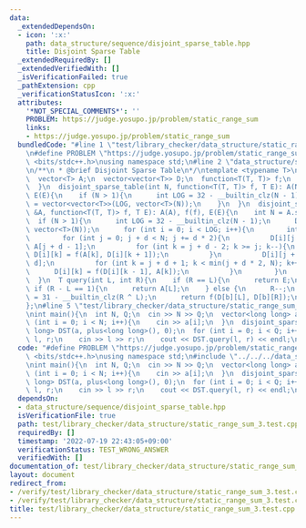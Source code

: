 ```yaml
---
data:
  _extendedDependsOn:
  - icon: ':x:'
    path: data_structure/sequence/disjoint_sparse_table.hpp
    title: Disjoint Sparse Table
  _extendedRequiredBy: []
  _extendedVerifiedWith: []
  _isVerificationFailed: true
  _pathExtension: cpp
  _verificationStatusIcon: ':x:'
  attributes:
    '*NOT_SPECIAL_COMMENTS*': ''
    PROBLEM: https://judge.yosupo.jp/problem/static_range_sum
    links:
    - https://judge.yosupo.jp/problem/static_range_sum
  bundledCode: "#line 1 \"test/library_checker/data_structure/static_range_sum_3.test.cpp\"\
    \n#define PROBLEM \"https://judge.yosupo.jp/problem/static_range_sum\"\n#include\
    \ <bits/stdc++.h>\nusing namespace std;\n#line 2 \"data_structure/sequence/disjoint_sparse_table.hpp\"\
    \n/**\n * @brief Disjoint Sparse Table\n*/\ntemplate <typename T>\nstruct disjoint_sparse_table{\n\
    \  vector<T> A;\n  vector<vector<T>> D;\n  function<T(T, T)> f;\n  T E;\n  disjoint_sparse_table(){\n\
    \  }\n  disjoint_sparse_table(int N, function<T(T, T)> f, T E): A(N, E), f(f),\
    \ E(E){\n    if (N > 1){\n      int LOG = 32 - __builtin_clz(N - 1);\n      D\
    \ = vector<vector<T>>(LOG, vector<T>(N));\n    }\n  }\n  disjoint_sparse_table(vector<T>\
    \ &A, function<T(T, T)> f, T E): A(A), f(f), E(E){\n    int N = A.size();\n  \
    \  if (N > 1){\n      int LOG = 32 - __builtin_clz(N - 1);\n      D = vector<vector<T>>(LOG,\
    \ vector<T>(N));\n      for (int i = 0; i < LOG; i++){\n        int d = 1 << i;\n\
    \        for (int j = 0; j + d < N; j += d * 2){\n          D[i][j + d - 1] =\
    \ A[j + d - 1];\n          for (int k = j + d - 2; k >= j; k--){\n           \
    \ D[i][k] = f(A[k], D[i][k + 1]);\n          }\n          D[i][j + d] = A[j +\
    \ d];\n          for (int k = j + d + 1; k < min(j + d * 2, N); k++){\n      \
    \      D[i][k] = f(D[i][k - 1], A[k]);\n          }\n        }\n      }\n    }\n\
    \  }\n  T query(int L, int R){\n    if (R == L){\n      return E;\n    } else\
    \ if (R - L == 1){\n      return A[L];\n    } else {\n      R--;\n      int b\
    \ = 31 - __builtin_clz(R ^ L);\n      return f(D[b][L], D[b][R]);\n    }\n  }\n\
    };\n#line 5 \"test/library_checker/data_structure/static_range_sum_3.test.cpp\"\
    \nint main(){\n  int N, Q;\n  cin >> N >> Q;\n  vector<long long> a(N);\n  for\
    \ (int i = 0; i < N; i++){\n    cin >> a[i];\n  }\n  disjoint_sparse_table<long\
    \ long> DST(a, plus<long long>(), 0);\n  for (int i = 0; i < Q; i++){\n    int\
    \ l, r;\n    cin >> l >> r;\n    cout << DST.query(l, r) << endl;\n  }\n}\n"
  code: "#define PROBLEM \"https://judge.yosupo.jp/problem/static_range_sum\"\n#include\
    \ <bits/stdc++.h>\nusing namespace std;\n#include \"../../../data_structure/sequence/disjoint_sparse_table.hpp\"\
    \nint main(){\n  int N, Q;\n  cin >> N >> Q;\n  vector<long long> a(N);\n  for\
    \ (int i = 0; i < N; i++){\n    cin >> a[i];\n  }\n  disjoint_sparse_table<long\
    \ long> DST(a, plus<long long>(), 0);\n  for (int i = 0; i < Q; i++){\n    int\
    \ l, r;\n    cin >> l >> r;\n    cout << DST.query(l, r) << endl;\n  }\n}"
  dependsOn:
  - data_structure/sequence/disjoint_sparse_table.hpp
  isVerificationFile: true
  path: test/library_checker/data_structure/static_range_sum_3.test.cpp
  requiredBy: []
  timestamp: '2022-07-19 22:43:05+09:00'
  verificationStatus: TEST_WRONG_ANSWER
  verifiedWith: []
documentation_of: test/library_checker/data_structure/static_range_sum_3.test.cpp
layout: document
redirect_from:
- /verify/test/library_checker/data_structure/static_range_sum_3.test.cpp
- /verify/test/library_checker/data_structure/static_range_sum_3.test.cpp.html
title: test/library_checker/data_structure/static_range_sum_3.test.cpp
---
```

